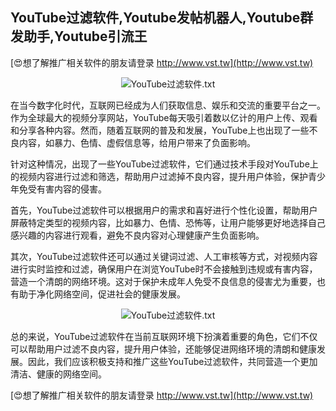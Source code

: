 ## **YouTube过滤软件,Youtube发帖机器人,Youtube群发助手,Youtube引流王**

[😍想了解推广相关软件的朋友请登录 http://www.vst.tw](http://www.vst.tw)

 <center><img src="https://vst.tw/MP4/tuiguang/png/7.png" alt="YouTube过滤软件.txt"></center>

在当今数字化时代，互联网已经成为人们获取信息、娱乐和交流的重要平台之一。作为全球最大的视频分享网站，YouTube每天吸引着数以亿计的用户上传、观看和分享各种内容。然而，随着互联网的普及和发展，YouTube上也出现了一些不良内容，如暴力、色情、虚假信息等，给用户带来了负面影响。

针对这种情况，出现了一些YouTube过滤软件，它们通过技术手段对YouTube上的视频内容进行过滤和筛选，帮助用户过滤掉不良内容，提升用户体验，保护青少年免受有害内容的侵害。

首先，YouTube过滤软件可以根据用户的需求和喜好进行个性化设置，帮助用户屏蔽特定类型的视频内容，比如暴力、色情、恐怖等，让用户能够更好地选择自己感兴趣的内容进行观看，避免不良内容对心理健康产生负面影响。

其次，YouTube过滤软件还可以通过关键词过滤、人工审核等方式，对视频内容进行实时监控和过滤，确保用户在浏览YouTube时不会接触到违规或有害内容，营造一个清朗的网络环境。这对于保护未成年人免受不良信息的侵害尤为重要，也有助于净化网络空间，促进社会的健康发展。

 <center><img src="https://vst.tw/MP4/tuiguang/png/0.png" alt="YouTube过滤软件.txt"></center>

总的来说，YouTube过滤软件在当前互联网环境下扮演着重要的角色，它们不仅可以帮助用户过滤不良内容，提升用户体验，还能够促进网络环境的清朗和健康发展。因此，我们应该积极支持和推广这些YouTube过滤软件，共同营造一个更加清洁、健康的网络空间。

[😍想了解推广相关软件的朋友请登录 http://www.vst.tw](http://www.vst.tw)



